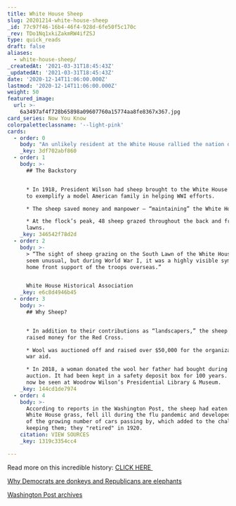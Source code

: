 ```yaml
---
title: White House Sheep
slug: 20201214-white-house-sheep
_id: 77c97f46-16b4-46f4-928d-6fe50f5c170c
_rev: TDo1Nq1xkiZakmRW4ifZSJ
type: quick_reads
draft: false
aliases:
  - white-house-sheep/
_createdAt: '2021-03-31T18:45:43Z'
_updatedAt: '2021-03-31T18:45:43Z'
date: '2020-12-14T11:06:00.000Z'
lastmod: '2020-12-14T11:06:00.000Z'
weight: 50
featured_image:
  url: >-
    6a3497af4f728b65898a09607760a15774aa8fe8367x367.jpg
card_series: Now You Know
colorpaletteclassname: '--light-pink'
cards:
  - order: 0
    body: "An unlikely resident at the White House rallied the nation during war and pandemic…and\_had nothing to do with donkeys (Democrats) or elephants (Republicans)."
    _key: 3df702abf860
  - order: 1
    body: >-
      ## The Backstory


      * In 1918, President Wilson had sheep brought to the White House as a way
      to exemplify a model American family in helping WWI efforts.

      * The sheep saved money and manpower – “maintaining” the White House.

      * At the flock’s peak, 48 sheep grazed throughout the back and front
      lawns.
    _key: 346542f78d2d
  - order: 2
    body: >-
      > “The sight of sheep grazing on the South Lawn of the White House may
      seem unusual, but during World War I, it was a highly visible symbol of
      home front support of the troops overseas.”


      White House Historical Association
    _key: e6c8d4946b45
  - order: 3
    body: >-
      ## Why Sheep?


      * In addition to their contributions as “landscapers,” the sheep’s wool
      raised money for the Red Cross.

      * Wool was auctioned off and raised over $50,000 for the organization’s
      war aid.

      * In 2018, a woman donated the wool her father had bought during the
      auction. It had been kept in a safety deposit box for 100 years. It can
      now be seen at Woodrow Wilson’s Presidential Library & Museum.
    _key: 144cd1de7974
  - order: 4
    body: >-
      According to reports in the Washington Post, the sheep had eaten down the
      White House grass, fell ill during the flu pandemic and developed a fear
      of the growing number of cars passing by, which added to the challenges of
      keeping them; they "retired" in 1920.
    citation: VIEW SOURCES
    _key: 1319c3354cc4

---
```

Read more on this incredible history: [CLICK HERE ](https://www.whitehousehistory.org/questions/why-did-president-woodrow-wilson-keep-a-flock-of-sheep-on-the-white-house-lawn)

[Why Democrats are donkeys and Republicans are elephants](https://www.cnn.com/style/article/why-democrats-are-donkeys-republicans-are-elephants-artsy/index.html)

[Washington Post archives](https://www.theatlantic.com/politics/archive/2014/10/white-house-sheep-a-history/453405/)